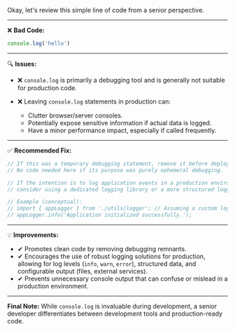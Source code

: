 Okay, let's review this simple line of code from a senior perspective.

---

❌ **Bad Code:**

```javascript
console.log('hello')
```

---

🔍 **Issues:**

* ❌ `console.log` is primarily a debugging tool and is generally not suitable for production code.
* ❌ Leaving `console.log` statements in production can:

  * Clutter browser/server consoles.
  * Potentially expose sensitive information if actual data is logged.
  * Have a minor performance impact, especially if called frequently.

---

✅ **Recommended Fix:**

```javascript
// If this was a temporary debugging statement, remove it before deploying to production.
// No code needed here if its purpose was purely ephemeral debugging.

// If the intention is to log application events in a production environment,
// consider using a dedicated logging library or a more structured logging approach.

// Example (conceptual):
// import { appLogger } from './utils/logger'; // Assuming a custom logging utility
// appLogger.info('Application initialized successfully.');
```

---

💡 **Improvements:**

* ✔ Promotes clean code by removing debugging remnants.
* ✔ Encourages the use of robust logging solutions for production, allowing for log levels (`info`, `warn`, `error`), structured data, and configurable output (files, external services).
* ✔ Prevents unnecessary console output that can confuse or mislead in a production environment.

---

**Final Note:**
While `console.log` is invaluable during development, a senior developer differentiates between development tools and production-ready code.
